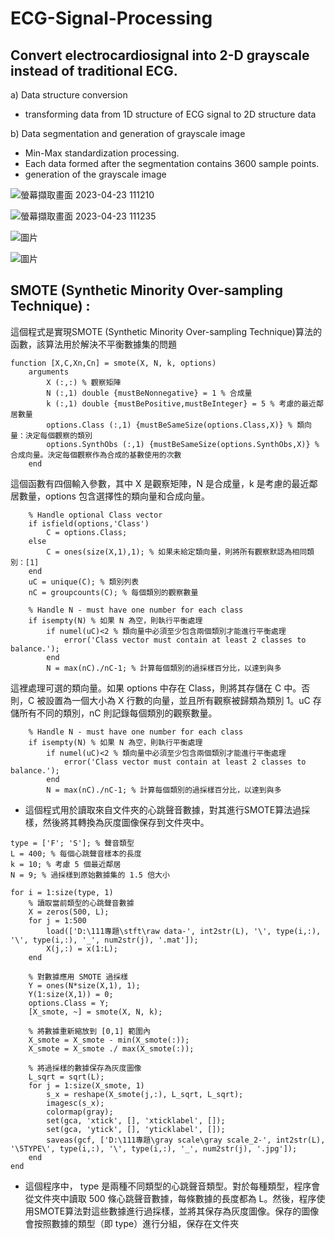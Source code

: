 # ECG-Signal-Processing
## Convert electrocardiosignal into 2-D grayscale instead of traditional ECG.

a) Data structure conversion
 * transforming data from 1D structure of ECG signal to 2D structure data

b) Data segmentation and generation of grayscale image

  *  Min-Max standardization processing.
 *  Each data formed after the segmentation contains 3600 sample points.
 * generation of the grayscale image





![螢幕擷取畫面 2023-04-23 111210](https://user-images.githubusercontent.com/68816726/233817697-3061fe4b-4822-45ce-80fb-4d9a8fcadf2f.png)


![螢幕擷取畫面 2023-04-23 111235](https://user-images.githubusercontent.com/68816726/233817700-548381fb-f91f-492e-855b-a71c87299a5c.png)


![圖片](https://user-images.githubusercontent.com/68816726/235293407-ebf3ffec-a059-480f-a283-4208a6b2ec94.png)

![圖片](https://user-images.githubusercontent.com/68816726/235293431-968b70ea-3810-4a3b-ad61-59b0e48b2f5e.png)


## SMOTE (Synthetic Minority Over-sampling Technique) :
這個程式是實現SMOTE (Synthetic Minority Over-sampling Technique)算法的函數，該算法用於解決不平衡數據集的問題

```
function [X,C,Xn,Cn] = smote(X, N, k, options)
    arguments
        X (:,:) % 觀察矩陣
        N (:,1) double {mustBeNonnegative} = 1 % 合成量
        k (:,1) double {mustBePositive,mustBeInteger} = 5 % 考慮的最近鄰居數量
        options.Class (:,1) {mustBeSameSize(options.Class,X)} % 類向量：決定每個觀察的類別
        options.SynthObs (:,1) {mustBeSameSize(options.SynthObs,X)} % 合成向量。決定每個觀察作為合成的基數使用的次數
    end
```

這個函數有四個輸入參數，其中 X 是觀察矩陣，N 是合成量，k 是考慮的最近鄰居數量，options 包含選擇性的類向量和合成向量。

```
    % Handle optional Class vector
    if isfield(options,'Class')
        C = options.Class;
    else
        C = ones(size(X,1),1); % 如果未給定類向量，則將所有觀察默認為相同類別：[1]
    end
    uC = unique(C); % 類別列表
    nC = groupcounts(C); % 每個類別的觀察數量

    % Handle N - must have one number for each class
    if isempty(N) % 如果 N 為空，則執行平衡處理
        if numel(uC)<2 % 類向量中必須至少包含兩個類別才能進行平衡處理
            error('Class vector must contain at least 2 classes to balance.');
        end
        N = max(nC)./nC-1; % 計算每個類別的過採樣百分比，以達到與多
```

這裡處理可選的類向量。如果 options 中存在 Class，則將其存儲在 C 中。否則，C 被設置為一個大小為 X 行數的向量，並且所有觀察被歸類為類別 1。uC 存儲所有不同的類別，nC 則記錄每個類別的觀察數量。

```
    % Handle N - must have one number for each class
    if isempty(N) % 如果 N 為空，則執行平衡處理
        if numel(uC)<2 % 類向量中必須至少包含兩個類別才能進行平衡處理
            error('Class vector must contain at least 2 classes to balance.');
        end
        N = max(nC)./nC-1; % 計算每個類別的過採樣百分比，以達到與多

```

* 這個程式用於讀取來自文件夾的心跳聲音數據，對其進行SMOTE算法過採樣，然後將其轉換為灰度圖像保存到文件夾中。

```
type = ['F'; 'S']; % 聲音類型
L = 400; % 每個心跳聲音樣本的長度
k = 10; % 考慮 5 個最近鄰居
N = 9; % 過採樣到原始數據集的 1.5 倍大小

for i = 1:size(type, 1)
    % 讀取當前類型的心跳聲音數據
    X = zeros(500, L);
    for j = 1:500
        load(['D:\111專題\stft\raw data-', int2str(L), '\', type(i,:), '\', type(i,:), '_', num2str(j), '.mat']);
        X(j,:) = x(1:L);
    end
    
    % 對數據應用 SMOTE 過採樣
    Y = ones(N*size(X,1), 1);
    Y(1:size(X,1)) = 0;
    options.Class = Y;
    [X_smote, ~] = smote(X, N, k);

    % 將數據重新縮放到 [0,1] 範圍內
    X_smote = X_smote - min(X_smote(:));
    X_smote = X_smote ./ max(X_smote(:));
    
    % 將過採樣的數據保存為灰度圖像
    L_sqrt = sqrt(L);
    for j = 1:size(X_smote, 1)
        s_x = reshape(X_smote(j,:), L_sqrt, L_sqrt);
        imagesc(s_x);
        colormap(gray);
        set(gca, 'xtick', [], 'xticklabel', []);
        set(gca, 'ytick', [], 'yticklabel', []);
        saveas(gcf, ['D:\111專題\gray scale\gray scale_2-', int2str(L), '\5TYPE\', type(i,:), '\', type(i,:), '_', num2str(j), '.jpg']);
    end
end
```
* 這個程序中， type 是兩種不同類型的心跳聲音類型。對於每種類型，程序會從文件夾中讀取 500 條心跳聲音數據，每條數據的長度都為 L。然後，程序使用SMOTE算法對這些數據進行過採樣，並將其保存為灰度圖像。保存的圖像會按照數據的類型（即 type）進行分組，保存在文件夾

